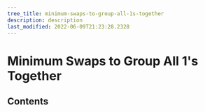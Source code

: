 ```yaml
---
tree_title: minimum-swaps-to-group-all-1s-together
description: description
last_modified: 2022-06-09T21:23:28.2328
---
```


# Minimum Swaps to Group All 1's Together

## Contents
